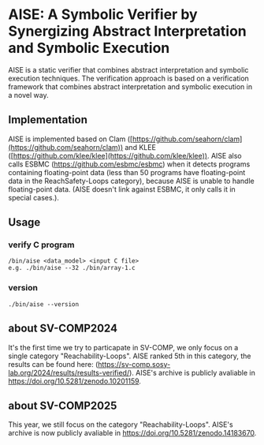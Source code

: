 # AISE: A Symbolic Verifier by Synergizing Abstract Interpretation and Symbolic Execution	

AISE is a static verifier that combines abstract interpretation and symbolic execution techniques. The verification approach is based on a verification framework that combines abstract interpretation and symbolic execution in a novel way. 

## Implementation
AISE is implemented based on Clam ([https://github.com/seahorn/clam](https://github.com/seahorn/clam)) and KLEE ([https://github.com/klee/klee](https://github.com/klee/klee)).
AISE also calls ESBMC (https://github.com/esbmc/esbmc) when it detects programs containing floating-point data (less than 50 programs have floating-point data in the ReachSafety-Loops category), because AISE is unable to handle floating-point data. (AISE doesn't link against ESBMC, it only calls it in special cases.).

## Usage

### verify C program
```
/bin/aise <data_model> <input C file>
e.g. ./bin/aise --32 ./bin/array-1.c
```
### version
```
./bin/aise --version 
```
## about SV-COMP2024
It's the first time we try to particapate in SV-COMP, we only focus on a single category "Reachability-Loops". AISE ranked 5th in this category, the results can be found here: (https://sv-comp.sosy-lab.org/2024/results/results-verified/). AISE's archive is publicly avaliable in https://doi.org/10.5281/zenodo.10201159. 

## about SV-COMP2025
This year, we still focus on the category "Reachability-Loops". AISE's archive is now publicly avaliable in https://doi.org/10.5281/zenodo.14183670. 